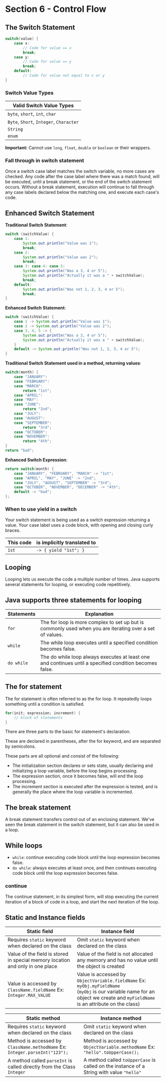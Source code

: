 # Section 6 - Control Flow

## The Switch Statement

```java
switch(value) {
    case x:
        // Code for value == x
        break;
    case y:
        // Code for value == y
        break;
    default:
        // Code for value not equal to x or y
}
```

### Switch Value Types

| Valid Switch Value Types                |
|-----------------------------------------|
| `byte`, `short`, `int`, `char`          |
| `Byte`, `Short`, `Integer`, `Character` |
| `String`                                |
| `enum`                                  |

**Important:** Cannot use `long`, `float`, `double` or `boolean` or their wrappers.

### Fall through in switch statement

Once a switch case label matches the switch variable, no more cases are checked.
Any code after the case label where there was a match found, will be executed, until a break statement, or the end of the switch statement occurs.
Without a break statement, execution will continue to fall through any case labels declared below the matching one, and execute each case's code.

## Enhanced Switch Statement

**Traditional Switch Statement**:

```java
switch (switchValue) {
    case 1:
        System.out.println("Value was 1");
        break;
    case 2:
        System.out.println("Value was 2");
        break;
    case 3: case 4: case 5:
        System.out.println("Was a 3, 4 or 5");
        System.out.println("Actually it was a " + switchValue);
        break;
    default:
        System.out.println("Was not 1, 2, 3, 4 or 5");
        break;
}
```

**Enhanced Switch Statement**:

```java
switch (switchValue) {
    case 1 -> System.out.println("Value was 1");
    case 2 -> System.out.println("Value was 2");
    case 3, 4, 5 -> {
        System.out.println("Was a 3, 4 or 5");
        System.out.println("Actually it was a " + switchValue);
    }
    default -> System.out.println("Was not 1, 2, 3, 4 or 5");
}
```

**Traditional Switch Statement used in a method, returning values**:

```java
switch(month) {
    case "JANUARY":
    case "FEBRUARY":
    case "MARCH":
        return "1st";
    case "APRIL":
    case "MAY":
    case "JUNE":
        return "2nd";
    case "JULY":
    case "AUGUST":
    case "SEPTEMBER":
        return "3rd";
    case "OCTOBER":
    case "NOVEMBER":
        return "4th";
}
return "bad";
```

**Enhanced Switch Expression**:

```java
return switch(month) {
    case "JANUARY", "FEBRUARY", "MARCH" -> "1st";
    case "APRIL", "MAY", "JUNE" -> "2nd";
    case "JULY", "AUGUST", "SEPTEMBER" -> "3rd";
    case "OCTOBER", "NOVEMBER", "DECEMBER" -> "4th";
    default -> "bad";
};
```

### When to use yield in a switch

Your switch statement is being used as a switch expression returning a value.
Your case label uses a code block, with opening and closing curly braces.


| This code | is implicitly translated to |
|-----------|-----------------------------|
| `1st`     | `-> { yield "1st"; }`       |

## Looping

Looping lets us execute the code a multiple number of times.
Java supports several statements for looping, or executing code repetitively.

## Java supports three statements for looping 

| Statements | Explanation                                                                                              |
|------------|----------------------------------------------------------------------------------------------------------|
| `for`      | The for loop is more complex to set up but is commonly used when you are iterating over a set of values. |
| `while`    | The while loop executes until a specified condition becomes false.                                       |
| `do while` | The do while loop always executes at least one and continues until a specified condition becomes false.  |

## The for statement

The for statement is often referred to as the for loop.
It repeatedly loops something until a condition is satisfied.

```java
for(init; expression; increment) {
    // block of statements    
}
```

There are three parts to the basic for statement's declaration.

These are declared in parentheses, after the for keyword, and are separated by semicolons.

These parts are all optional and consist of the following:
* The initialization section declares or sets state, usually declaring and initializing a loop variable, before the loop begins processing.
* The expression section, once it becomes false, will end the loop processing.
* The increment section is executed after the expression is tested, and is generally the place where the loop variable is incremented.

## The break statement

A break statement transfers control out of an enclosing statement.
We've seen the break statement in the switch statement, but it can also be used in a loop.

## While loops

- `while`: continue executing code block until the loop expression becomes false.
- `do while`: always executes at least once, and then continues executing code block until the loop expression becomes false.

### continue

The continue statement, in its simplest form, will stop executing the current iteration of a block of code in a loop,
and start the next iteration of the loop.

## Static and Instance fields

| Static field                                                                  | Instance field                                                                                                                                                                     |
|-------------------------------------------------------------------------------|------------------------------------------------------------------------------------------------------------------------------------------------------------------------------------|
| Requires `static` keyword when declared on the class                          | Omit `static` keyword when declared on the class                                                                                                                                   |
| Value of the field is stored in special memory location and only in one place | Value of the field is not allocated any memory and has no value until the object is created                                                                                        |
| Value is accessed by `ClassName.fieldName` Ex: `Integer.MAX_VALUE`            | Value is accessed by `ObjectVariable.fieldName` Ex: `myObj.myFieldName` <br/>(`myObj` is our variable name for an object we create and `myFieldName` is an attribute on the class) |


| Static method                                                               | Instance method                                                                          |
|-----------------------------------------------------------------------------|------------------------------------------------------------------------------------------|
| Requires `static` keyword when declared on the class                        | Omit `static` keyword when declared on the class                                         |
| Method is accessed by `ClassName.methodName` Ex: `Integer.parseInt("123");` | Method is accessed by `ObjectVariable.methodName` Ex: `"hello".toUpperCase();`           |
| A method called `parseInt` is called directly from the Class `Integer`      | A method called `toUpperCase` is called on the instance of a String with value `"hello"` |

